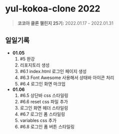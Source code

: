 # **yul-kokoa-clone 2022**

> **코코아 클론 챌린지 25기:** 2022.01.17 - 2022.01.31

## 일일기록

- **01.05**
  1. #5 완강
  2. 리포지토리 생성
  3. #6.1 index.html 로그인 페이지 생성
  4. #6.3 Font Awesome 사용해서 상태바 아이콘 처리
  5. #6.4 로그인 화면 마크업
- **01.06**
  1. #6.5 상단바 css 스타일링
  2. #6.6 reset css 파일 추가
  3. 로그인 화면 헤더 스타일링
  4. #6.7 로그인 폼 스타일링
  5. variables css 추가
  6. #6.8 로그인 폼 버튼 스타일링
